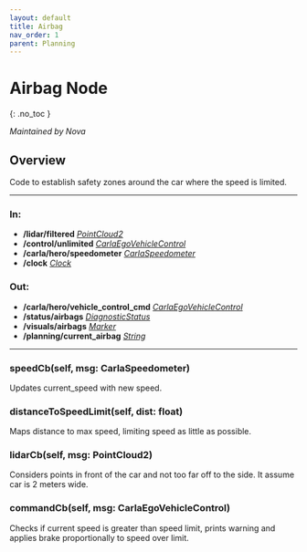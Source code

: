 ```yaml
---
layout: default
title: Airbag
nav_order: 1
parent: Planning
---
```


# Airbag Node
{: .no_toc }

*Maintained by Nova*

## Overview
Code to establish safety zones around the car where the speed is limited.

---

### In:
- **/lidar/filtered** [*PointCloud2*](https://docs.ros2.org/latest/api/sensor_msgs/msg/PointCloud.html) 
- **/control/unlimited** [*CarlaEgoVehicleControl*](../messages.md#vehiclecontrol) 
- **/carla/hero/speedometer** [*CarlaSpeedometer*](../messages.md#carlaspeedometer)
- **/clock** [*Clock*](https://docs.ros2.org/galactic/api/rosgraph_msgs/msg/Clock.html) 

### Out:
- **/carla/hero/vehicle_control_cmd** [*CarlaEgoVehicleControl*](../messages.md#vehiclecontrol)
- **/status/airbags** [*DiagnosticStatus*](https://docs.ros2.org/galactic/api/diagnostic_msgs/msg/DiagnosticStatus.html)
- **/visuals/airbags** [*Marker*](https://docs.ros2.org/galactic/api/visualization_msgs/msg/Marker.html)
- **/planning/current_airbag** [*String*](https://docs.ros2.org/foxy/api/std_msgs/msg/String.html)

---

### speedCb(self, msg: CarlaSpeedometer)
Updates current_speed with new speed.

### distanceToSpeedLimit(self, dist: float)
Maps distance to max speed, limiting speed as little as possible.

### lidarCb(self, msg: PointCloud2)
Considers points in front of the car and not too far off to the side. It assume car is 2 meters wide.

### commandCb(self, msg: CarlaEgoVehicleControl)
Checks if current speed is greater than speed limit, prints warning and applies brake proportionally to speed over limit.


